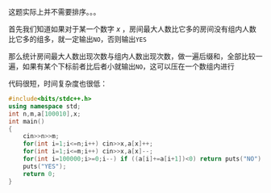 这题实际上并不需要排序。。。

首先我们知道如果对于某一个数字 $x$ ，房间最大人数比它多的房间没有组内人数比它多的组多，就一定输出`NO`，否则输出`YES`

那么统计房间最大人数出现次数与组内人数出现次数，做一遍后缀和，全部比较一遍，如果有某个下标前者比后者小就输出`NO`，这可以压在一个数组内进行

代码很短，时间复杂度也很低：
```cpp
#include<bits/stdc++.h>
using namespace std;
int n,m,a[100010],x;
int main()
{
	cin>>n>>m;
	for(int i=1;i<=n;i++) cin>>x,a[x]++;
	for(int i=1;i<=m;i++) cin>>x,a[x]--;
	for(int i=100000;i>=0;i--) if ((a[i]+=a[i+1])<0) return puts("NO"),0;
	puts("YES");
	return 0;
}
```